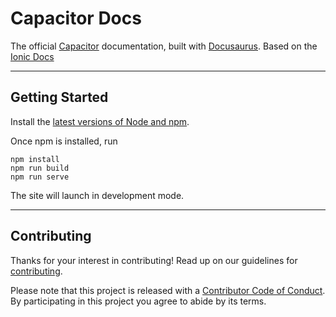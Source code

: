 # Capacitor Docs

The official [Capacitor](https://capacitorjs.com) documentation, built with [Docusaurus](https://docusaurus.io/). Based on the [Ionic Docs](https://github.com/ionic-team/ionic-docs)

---

## Getting Started

Install the [latest versions of Node and npm](https://docs.npmjs.com/downloading-and-installing-node-js-and-npm).

Once npm is installed, run

```
npm install
npm run build
npm run serve
```

The site will launch in development mode.

---

## Contributing

Thanks for your interest in contributing! Read up on our guidelines for
[contributing](https://github.com/ionic-team/capacitor-docs/blob/main/CONTRIBUTING.md).

Please note that this project is released with a [Contributor Code of Conduct](https://github.com/ionic-team/capacitor-docs/blob/main/CODE_OF_CONDUCT.md). By participating in this project you agree to abide by its terms.
